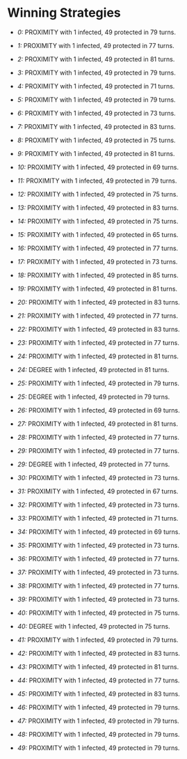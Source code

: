 # Winning Strategies

* _0:_ PROXIMITY with 1 infected, 49 protected in 79 turns.


* _1:_ PROXIMITY with 1 infected, 49 protected in 77 turns.


* _2:_ PROXIMITY with 1 infected, 49 protected in 81 turns.


* _3:_ PROXIMITY with 1 infected, 49 protected in 79 turns.


* _4:_ PROXIMITY with 1 infected, 49 protected in 71 turns.


* _5:_ PROXIMITY with 1 infected, 49 protected in 79 turns.


* _6:_ PROXIMITY with 1 infected, 49 protected in 73 turns.


* _7:_ PROXIMITY with 1 infected, 49 protected in 83 turns.


* _8:_ PROXIMITY with 1 infected, 49 protected in 75 turns.


* _9:_ PROXIMITY with 1 infected, 49 protected in 81 turns.


* _10:_ PROXIMITY with 1 infected, 49 protected in 69 turns.


* _11:_ PROXIMITY with 1 infected, 49 protected in 79 turns.


* _12:_ PROXIMITY with 1 infected, 49 protected in 75 turns.


* _13:_ PROXIMITY with 1 infected, 49 protected in 83 turns.


* _14:_ PROXIMITY with 1 infected, 49 protected in 75 turns.


* _15:_ PROXIMITY with 1 infected, 49 protected in 65 turns.


* _16:_ PROXIMITY with 1 infected, 49 protected in 77 turns.


* _17:_ PROXIMITY with 1 infected, 49 protected in 73 turns.


* _18:_ PROXIMITY with 1 infected, 49 protected in 85 turns.


* _19:_ PROXIMITY with 1 infected, 49 protected in 81 turns.


* _20:_ PROXIMITY with 1 infected, 49 protected in 83 turns.


* _21:_ PROXIMITY with 1 infected, 49 protected in 77 turns.


* _22:_ PROXIMITY with 1 infected, 49 protected in 83 turns.


* _23:_ PROXIMITY with 1 infected, 49 protected in 77 turns.


* _24:_ PROXIMITY with 1 infected, 49 protected in 81 turns.


* _24:_ DEGREE with 1 infected, 49 protected in 81 turns.


* _25:_ PROXIMITY with 1 infected, 49 protected in 79 turns.


* _25:_ DEGREE with 1 infected, 49 protected in 79 turns.


* _26:_ PROXIMITY with 1 infected, 49 protected in 69 turns.


* _27:_ PROXIMITY with 1 infected, 49 protected in 81 turns.


* _28:_ PROXIMITY with 1 infected, 49 protected in 77 turns.


* _29:_ PROXIMITY with 1 infected, 49 protected in 77 turns.


* _29:_ DEGREE with 1 infected, 49 protected in 77 turns.


* _30:_ PROXIMITY with 1 infected, 49 protected in 73 turns.


* _31:_ PROXIMITY with 1 infected, 49 protected in 67 turns.


* _32:_ PROXIMITY with 1 infected, 49 protected in 73 turns.


* _33:_ PROXIMITY with 1 infected, 49 protected in 71 turns.


* _34:_ PROXIMITY with 1 infected, 49 protected in 69 turns.


* _35:_ PROXIMITY with 1 infected, 49 protected in 73 turns.


* _36:_ PROXIMITY with 1 infected, 49 protected in 77 turns.


* _37:_ PROXIMITY with 1 infected, 49 protected in 73 turns.


* _38:_ PROXIMITY with 1 infected, 49 protected in 77 turns.


* _39:_ PROXIMITY with 1 infected, 49 protected in 73 turns.


* _40:_ PROXIMITY with 1 infected, 49 protected in 75 turns.


* _40:_ DEGREE with 1 infected, 49 protected in 75 turns.


* _41:_ PROXIMITY with 1 infected, 49 protected in 79 turns.


* _42:_ PROXIMITY with 1 infected, 49 protected in 83 turns.


* _43:_ PROXIMITY with 1 infected, 49 protected in 81 turns.


* _44:_ PROXIMITY with 1 infected, 49 protected in 77 turns.


* _45:_ PROXIMITY with 1 infected, 49 protected in 83 turns.


* _46:_ PROXIMITY with 1 infected, 49 protected in 79 turns.


* _47:_ PROXIMITY with 1 infected, 49 protected in 79 turns.


* _48:_ PROXIMITY with 1 infected, 49 protected in 79 turns.


* _49:_ PROXIMITY with 1 infected, 49 protected in 79 turns.


